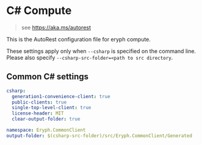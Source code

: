 # C# Compute

> see https://aka.ms/autorest

This is the AutoRest configuration file for eryph compute.

These settings apply only when `--csharp` is specified on the command line.
Please also specify `--csharp-src-folder=<path to src directory`.

## Common C# settings

``` yaml $(csharp)
csharp:
  generation1-convenience-client: true
  public-clients: true
  single-top-level-client: true
  license-header: MIT
  clear-output-folder: true
```

``` yaml $(csharp)
namespace: Eryph.CommonClient
output-folder: $(csharp-src-folder)/src/Eryph.CommonClient/Generated
```
